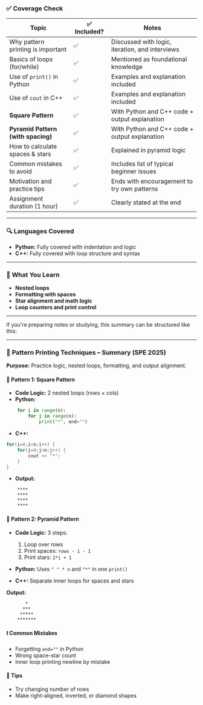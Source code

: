 ### ✅ **Coverage Check**

|Topic|✅ Included?|Notes|
|---|---|---|
|Why pattern printing is important|✅|Discussed with logic, iteration, and interviews|
|Basics of loops (for/while)|✅|Mentioned as foundational knowledge|
|Use of `print()` in Python|✅|Examples and explanation included|
|Use of `cout` in C++|✅|Examples and explanation included|
|**Square Pattern**|✅|With Python and C++ code + output explanation|
|**Pyramid Pattern (with spacing)**|✅|With Python and C++ code + output explanation|
|How to calculate spaces & stars|✅|Explained in pyramid logic|
|Common mistakes to avoid|✅|Includes list of typical beginner issues|
|Motivation and practice tips|✅|Ends with encouragement to try own patterns|
|Assignment duration (1 hour)|✅|Clearly stated at the end|

---

### 🔍 **Languages Covered**

- **Python:** Fully covered with indentation and logic
- **C++:** Fully covered with loop structure and syntax

---

### 🧠 **What You Learn**

- **Nested loops**
- **Formatting with spaces**
- **Star alignment and math logic**
- **Loop counters and print control**

---

If you're preparing notes or studying, this summary can be structured like this:

---

### 📘 **Pattern Printing Techniques – Summary (SPE 2025)**

**Purpose:** Practice logic, nested loops, formatting, and output alignment.

#### 🔹 Pattern 1: Square Pattern

- **Code Logic:** 2 nested loops (rows × cols)
- **Python:**  
```python
    for i in range(n): 
	    for j in range(n): 
		    print("*", end="")
```
- **C++:**  
```c++    
for(i=0;i<n;i++) {
	for(j=0;j<n;j++) {
		cout << "*";
	}
}
```
- **Output:**
```
    **** 
    **** 
    **** 
    ****
```

#### 🔹 Pattern 2: Pyramid Pattern

- **Code Logic:** 3 steps:
    
    1. Loop over rows
    2. Print spaces: `rows - i - 1`
    3. Print stars: `2*i + 1`
- **Python:** Uses `" " * n` and `"*"` in one `print()`
- **C++:** Separate inner loops for spaces and stars

**Output:**

```
	   *   
	  ***  
     ***** 
    *******
```

#### ❗ Common Mistakes

- Forgetting `end=""` in Python
- Wrong space-star count
- Inner loop printing newline by mistake

#### 🧠 Tips

- Try changing number of rows
- Make right-aligned, inverted, or diamond shapes